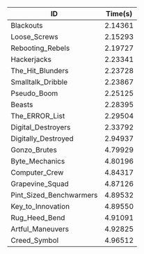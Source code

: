|ID|Time(s)|
|-|-|
|Blackouts|2.14361|
|Loose_Screws|2.15293|
|Rebooting_Rebels|2.19727|
|Hackerjacks|2.23341|
|The_Hit_Blunders|2.23728|
|Smalltalk_Dribble|2.23867|
|Pseudo_Boom|2.25125|
|Beasts|2.28395|
|The_ERROR_List|2.29504|
|Digital_Destroyers|2.33792|
|Digitally_Destroyed|2.94937|
|Gonzo_Brutes|4.79929|
|Byte_Mechanics|4.80196|
|Computer_Crew|4.84317|
|Grapevine_Squad|4.87126|
|Pint_Sized_Benchwarmers|4.89532|
|Key_to_Innovation|4.89550|
|Rug_Heed_Bend|4.91091|
|Artful_Maneuvers|4.92825|
|Creed_Symbol|4.96512|

